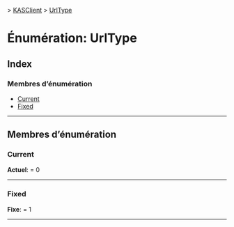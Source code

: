 [](../README.md) > [KASClient](../modules/kasclient.md) > [UrlType](../enums/kasclient.urltype.md)

# <a name="enumeration-urltype"></a>Énumération: UrlType

## <a name="index"></a>Index

### <a name="enumeration-members"></a>Membres d’énumération

* [Current](kasclient.urltype.md#current)
* [Fixed](kasclient.urltype.md#fixed)

---

## <a name="enumeration-members"></a>Membres d’énumération

<a id="current"></a>

###  <a name="current"></a>Current

**Actuel**: = 0

___
<a id="fixed"></a>

###  <a name="fixed"></a>Fixed

**Fixe**: = 1

___

